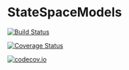 # StateSpaceModels

[![Build Status](https://travis-ci.org/jatotterdell/StateSpaceModels.jl.svg?branch=master)](https://travis-ci.org/jatotterdell/StateSpaceModels.jl)

[![Coverage Status](https://coveralls.io/repos/jatotterdell/StateSpaceModels.jl/badge.svg?branch=master&service=github)](https://coveralls.io/github/jatotterdell/StateSpaceModels.jl?branch=master)

[![codecov.io](http://codecov.io/github/jatotterdell/StateSpaceModels.jl/coverage.svg?branch=master)](http://codecov.io/github/jatotterdell/StateSpaceModels.jl?branch=master)
